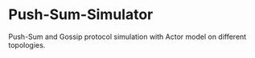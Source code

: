 # Push-Sum-Simulator
Push-Sum and Gossip protocol simulation with Actor model on different topologies.
